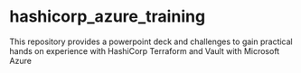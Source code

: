 # hashicorp_azure_training
This repository provides a powerpoint deck and challenges to gain practical hands on experience with HashiCorp Terraform and Vault with Microsoft Azure
